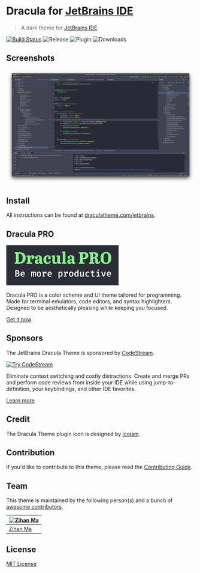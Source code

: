 # Dracula for [JetBrains IDE](https://www.jetbrains.com/)

> A dark theme for [JetBrains IDE](https://www.jetbrains.com/)

[![Build Status](https://dev.azure.com/draculatheme/dracula-theme/_apis/build/status/dracula.jetbrains?branchName=master)](https://dev.azure.com/draculatheme/dracula-theme/_build/latest?definitionId=2&branchName=master)
![Release](https://img.shields.io/github/release/WhiteVermouth/jetbrains-dracula.svg)
![Plugin](https://img.shields.io/jetbrains/plugin/v/com.vermouthx.idea.svg)
![Downloads](https://img.shields.io/jetbrains/plugin/d/com.vermouthx.idea.svg)

## Screenshots

![Screenshot](./screenshot.png)

## Install

All instructions can be found at [draculatheme.com/jetbrains](https://draculatheme.com/jetbrains).

## Dracula PRO

[![Dracula Pro](./docs/screenshots/dracula-pro.png)](https://gumroad.com/a/477820019)

Dracula PRO is a color scheme and UI theme tailored for programming.
Made for terminal emulators, code editors, and syntax highlighters.
Designed to be aesthetically pleasing while keeping you focused.

[Get it now](https://gumroad.com/a/477820019).

## Sponsors

The JetBrains Dracula Theme is sponsored by [CodeStream](https://sponsorlink.codestream.com/?utm_source=jbmarket&amp;utm_campaign=jbdracula&amp;utm_medium=banner).

[![Try CodeStream](https://alt-images.codestream.com/codestream_logo_jbdracula.png)](https://sponsorlink.codestream.com/?utm_source=jbmarket&amp;utm_campaign=jbdracula&amp;utm_medium=banner)

Eliminate context switching and costly distractions. Create and merge PRs and perform code reviews from inside your IDE while using jump-to-definition, your keybindings, and other IDE favorites.

[Learn more](https://sponsorlink.codestream.com/?utm_source=jbmarket&amp;utm_campaign=jbdracula&amp;utm_medium=banner)

## Credit

The Dracula Theme plugin icon is designed by [Icojam](https://www.icojam.com/).

## Contribution

If you'd like to contribute to this theme, please read the [Contributing Guide](./CONTRIBUTING.md).

## Team

This theme is maintained by the following person(s) and a bunch of [awesome contributors](https://github.com/dracula/jetbrains/graphs/contributors).

|[![Zihan Ma](https://avatars.githubusercontent.com/u/13076049?v=3&s=70)](https://github.com/WhiteVermouth)
|---
|[Zihan Ma](https://github.com/WhiteVermouth)

## License

[MIT License](./LICENSE)